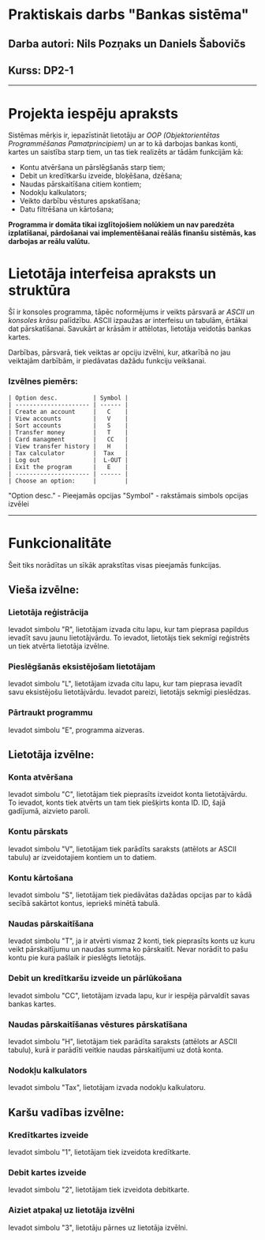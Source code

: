 # Praktiskais darbs "Bankas sistēma"
## Darba autori: Nils Pozņaks un Daniels Šabovičs
## Kurss: DP2-1
---
# Projekta iespēju apraksts
Sistēmas mērķis ir, iepazīstināt lietotāju ar *OOP (Objektorientētas Programmēšanas Pamatprincipiem)* un ar to kā darbojas bankas konti, kartes un saistība starp tiem, un tas tiek realizēts ar tādām funkcijām kā: 
- Kontu atvēršana un pārslēgšanās starp tiem;
- Debit un kredītkaršu izveide, bloķēšana, dzēšana;
- Naudas pārskaitīšana citiem kontiem;
- Nodokļu kalkulators;
- Veikto darbību vēstures apskatīšana;
- Datu filtrēšana un kārtošana;

**Programma ir domāta tikai izglītojošiem nolūkiem un nav paredzēta izplatīšanai, pārdošanai vai implementēšanai reālās finanšu sistēmās, kas darbojas ar reālu valūtu.**

# Lietotāja interfeisa apraksts un struktūra
Šī ir konsoles programma, tāpēc noformējums ir veikts pārsvarā ar *ASCII un konsoles krāsu* palīdzību. ASCII izpaužas ar interfeisu un tabulām, ērtākai dat pārskatīšanai. Savukārt ar krāsām ir attēlotas, lietotāja veidotās bankas kartes.

Darbības, pārsvarā, tiek veiktas ar opciju izvēlni, kur, atkarībā no jau veiktajām darbībām, ir piedāvatas dažādu funkciju veikšanai. 

### Izvēlnes piemērs:

```
| Option desc.          | Symbol |
| --------------------- | ------ |
| Create an account     |   C    |
| View accounts         |   V    |
| Sort accounts         |   S    |
| Transfer money        |   T    |
| Card managment        |   CC   |
| View transfer history |   H    |
| Tax calculator        |  Tax   |
| Log out               |  L-OUT |
| Exit the program      |   E    |
| --------------------- | ------ |
| Choose an option:     |        |
```

"Option desc." - Pieejamās opcijas
"Symbol" - rakstāmais simbols opcijas izvēlei

---
# Funkcionalitāte
Šeit tiks norādītas un sīkāk aprakstītas visas pieejamās funkcijas.

## Vieša izvēlne:

### Lietotāja reģistrācija
Ievadot simbolu "R", lietotājam izvada citu lapu, kur tam pieprasa papildus ievadīt savu jaunu lietotājvārdu. To ievadot, lietotājs tiek sekmīgi reģistrēts un tiek atvērta lietotāja izvēlne.

### Pieslēgšanās eksistējošam lietotājam 
Ievadot simbolu "L", lietotājam izvada citu lapu, kur tam pieprasa ievadīt savu eksistējošu lietotājvārdu. Ievadot pareizi, lietotājs sekmīgi pieslēdzas. 

### Pārtraukt programmu
Ievadot simbolu "E", programma aizveras.

## Lietotāja izvēlne:

### Konta atvēršana
Ievadot simbolu "C", lietotājam tiek pieprasīts izveidot konta lietotājvārdu. To ievadot, konts tiek atvērts un tam tiek piešķirts konta ID. ID, šajā gadījumā, aizvieto paroli.

### Kontu pārskats
Ievadot simbolu "V", lietotājam tiek parādīts saraksts (attēlots ar ASCII tabulu) ar izveidotajiem kontiem un to datiem.

### Kontu kārtošana
Ievadot simbolu "S", lietotājam tiek piedāvātas dažādas opcijas par to kādā secībā sakārtot kontus, iepriekš minētā tabulā.

### Naudas pārskaitīšana
Ievadot simbolu "T", ja ir atvērti vismaz 2 konti, tiek pieprasīts konts uz kuru veikt pārskaitījumu un naudas summa ko pārskaitīt. Nevar norādīt to pašu kontu pie kura pašlaik ir pieslēgts lietotājs.

### Debit un kredītkaršu izveide un pārlūkošana
Ievadot simbolu "CC", lietotājam izvada lapu, kur ir iespēja pārvaldīt savas bankas kartes.

### Naudas pārskaitīšanas vēstures pārskatīšana
Ievadot simbolu "H", lietotājam tiek parādīta saraksts (attēlots ar ASCII tabulu), kurā ir parādīti veitkie naudas pārskaitījumi uz dotā konta.

### Nodokļu kalkulators
Ievadot simbolu "Tax", lietotājam izvada nodokļu kalkulatoru.

## Karšu vadības izvēlne:

### Kredītkartes izveide
Ievadot simbolu "1", lietotājam tiek izveidota kredītkarte.

### Debit kartes izveide
Ievadot simbolu "2", lietotājam tiek izveidota debitkarte.

### Aiziet atpakaļ uz lietotāja izvēlni
Ievadot simbolu "3", lietotāju pārnes uz lietotāja izvēlni.

